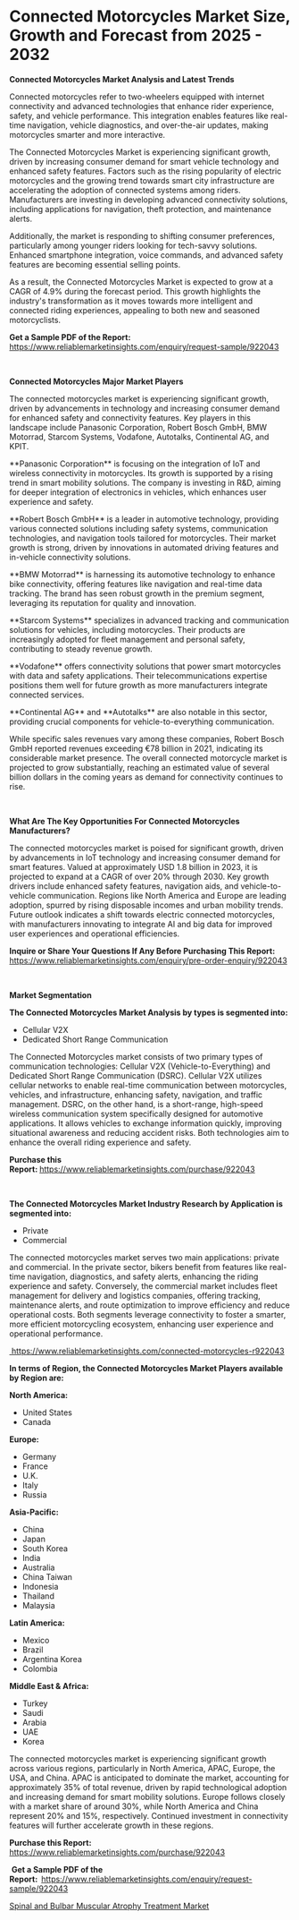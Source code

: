 <p><h1>Connected Motorcycles Market Size, Growth and Forecast from 2025 - 2032</h1></p><p><strong>Connected Motorcycles Market Analysis and Latest Trends</strong></p>
<p><p>Connected motorcycles refer to two-wheelers equipped with internet connectivity and advanced technologies that enhance rider experience, safety, and vehicle performance. This integration enables features like real-time navigation, vehicle diagnostics, and over-the-air updates, making motorcycles smarter and more interactive.</p><p>The Connected Motorcycles Market is experiencing significant growth, driven by increasing consumer demand for smart vehicle technology and enhanced safety features. Factors such as the rising popularity of electric motorcycles and the growing trend towards smart city infrastructure are accelerating the adoption of connected systems among riders. Manufacturers are investing in developing advanced connectivity solutions, including applications for navigation, theft protection, and maintenance alerts.</p><p>Additionally, the market is responding to shifting consumer preferences, particularly among younger riders looking for tech-savvy solutions. Enhanced smartphone integration, voice commands, and advanced safety features are becoming essential selling points. </p><p>As a result, the Connected Motorcycles Market is expected to grow at a CAGR of 4.9% during the forecast period. This growth highlights the industry's transformation as it moves towards more intelligent and connected riding experiences, appealing to both new and seasoned motorcyclists.</p></p>
<p><strong>Get a Sample PDF of the Report:&nbsp;</strong> <a href="https://www.reliablemarketinsights.com/enquiry/request-sample/922043?utm_campaign=2013&utm_medium=2&utm_source=Github&utm_content=ia&utm_term=07032025&utm_id=connected-motorcycles">https://www.reliablemarketinsights.com/enquiry/request-sample/922043</a></p>
<p>&nbsp;</p>
<p><strong>Connected Motorcycles Major Market Players</strong></p>
<p><p>The connected motorcycles market is experiencing significant growth, driven by advancements in technology and increasing consumer demand for enhanced safety and connectivity features. Key players in this landscape include Panasonic Corporation, Robert Bosch GmbH, BMW Motorrad, Starcom Systems, Vodafone, Autotalks, Continental AG, and KPIT.</p><p>**Panasonic Corporation** is focusing on the integration of IoT and wireless connectivity in motorcycles. Its growth is supported by a rising trend in smart mobility solutions. The company is investing in R&D, aiming for deeper integration of electronics in vehicles, which enhances user experience and safety.</p><p>**Robert Bosch GmbH** is a leader in automotive technology, providing various connected solutions including safety systems, communication technologies, and navigation tools tailored for motorcycles. Their market growth is strong, driven by innovations in automated driving features and in-vehicle connectivity solutions.</p><p>**BMW Motorrad** is harnessing its automotive technology to enhance bike connectivity, offering features like navigation and real-time data tracking. The brand has seen robust growth in the premium segment, leveraging its reputation for quality and innovation.</p><p>**Starcom Systems** specializes in advanced tracking and communication solutions for vehicles, including motorcycles. Their products are increasingly adopted for fleet management and personal safety, contributing to steady revenue growth.</p><p>**Vodafone** offers connectivity solutions that power smart motorcycles with data and safety applications. Their telecommunications expertise positions them well for future growth as more manufacturers integrate connected services.</p><p>**Continental AG** and **Autotalks** are also notable in this sector, providing crucial components for vehicle-to-everything communication.</p><p>While specific sales revenues vary among these companies, Robert Bosch GmbH reported revenues exceeding €78 billion in 2021, indicating its considerable market presence. The overall connected motorcycle market is projected to grow substantially, reaching an estimated value of several billion dollars in the coming years as demand for connectivity continues to rise.</p></p>
<p>&nbsp;</p>
<p><strong>What Are The Key Opportunities For Connected Motorcycles Manufacturers?</strong></p>
<p><p>The connected motorcycles market is poised for significant growth, driven by advancements in IoT technology and increasing consumer demand for smart features. Valued at approximately USD 1.8 billion in 2023, it is projected to expand at a CAGR of over 20% through 2030. Key growth drivers include enhanced safety features, navigation aids, and vehicle-to-vehicle communication. Regions like North America and Europe are leading adoption, spurred by rising disposable incomes and urban mobility trends. Future outlook indicates a shift towards electric connected motorcycles, with manufacturers innovating to integrate AI and big data for improved user experiences and operational efficiencies.</p></p>
<p><strong>Inquire or Share Your Questions If Any Before Purchasing This Report:</strong> <a href="https://www.reliablemarketinsights.com/enquiry/pre-order-enquiry/922043?utm_campaign=2013&utm_medium=2&utm_source=Github&utm_content=ia&utm_term=07032025&utm_id=connected-motorcycles">https://www.reliablemarketinsights.com/enquiry/pre-order-enquiry/922043</a></p>
<p>&nbsp;</p>
<p><strong>Market Segmentation</strong></p>
<p><strong>The Connected Motorcycles Market Analysis by types is segmented into:</strong></p>
<p><ul><li>Cellular V2X</li><li>Dedicated Short Range Communication</li></ul></p>
<p><p>The Connected Motorcycles market consists of two primary types of communication technologies: Cellular V2X (Vehicle-to-Everything) and Dedicated Short Range Communication (DSRC). Cellular V2X utilizes cellular networks to enable real-time communication between motorcycles, vehicles, and infrastructure, enhancing safety, navigation, and traffic management. DSRC, on the other hand, is a short-range, high-speed wireless communication system specifically designed for automotive applications. It allows vehicles to exchange information quickly, improving situational awareness and reducing accident risks. Both technologies aim to enhance the overall riding experience and safety.</p></p>
<p><strong>Purchase this Report:&nbsp;</strong><a href="https://www.reliablemarketinsights.com/purchase/922043?utm_campaign=2013&utm_medium=2&utm_source=Github&utm_content=ia&utm_term=07032025&utm_id=connected-motorcycles">https://www.reliablemarketinsights.com/purchase/922043</a></p>
<p>&nbsp;</p>
<p><strong>The Connected Motorcycles Market Industry Research by Application is segmented into:</strong></p>
<p><ul><li>Private</li><li>Commercial</li></ul></p>
<p><p>The connected motorcycles market serves two main applications: private and commercial. In the private sector, bikers benefit from features like real-time navigation, diagnostics, and safety alerts, enhancing the riding experience and safety. Conversely, the commercial market includes fleet management for delivery and logistics companies, offering tracking, maintenance alerts, and route optimization to improve efficiency and reduce operational costs. Both segments leverage connectivity to foster a smarter, more efficient motorcycling ecosystem, enhancing user experience and operational performance.</p></p>
<p><a href="https://www.reliablemarketinsights.com/connected-motorcycles-r922043?utm_campaign=2013&utm_medium=2&utm_source=Github&utm_content=ia&utm_term=07032025&utm_id=connected-motorcycles">&nbsp;https://www.reliablemarketinsights.com/connected-motorcycles-r922043</a></p>
<p><strong>In terms of Region, the Connected Motorcycles Market Players available by Region are:</strong></p>
<p>
    <p> <strong> North America: </strong>
        <ul>
            <li>United States</li>
            <li>Canada</li>
        </ul>
        </p> 
    <p> <strong> Europe: </strong>
        <ul>
            <li>Germany</li>
            <li>France</li>
            <li>U.K.</li>
            <li>Italy</li>
            <li>Russia</li>
        </ul>
        </p> 
    <p> <strong> Asia-Pacific: </strong>
        <ul>
            <li>China</li>
            <li>Japan</li>
            <li>South Korea</li>
            <li>India</li>
            <li>Australia</li>
            <li>China Taiwan</li>
            <li>Indonesia</li>
            <li>Thailand</li>
            <li>Malaysia</li>
        </ul>
        </p> 
    <p> <strong> Latin America: </strong>
        <ul>
            <li>Mexico</li>
            <li>Brazil</li>
            <li>Argentina Korea</li>
            <li>Colombia</li>
        </ul>
        </p> 
    <p> <strong> Middle East & Africa: </strong>
        <ul>
            <li>Turkey</li>
            <li>Saudi</li>
            <li>Arabia</li>
            <li>UAE</li>
            <li>Korea</li>
        </ul>
    </p>
    </p>
<p><p>The connected motorcycles market is experiencing significant growth across various regions, particularly in North America, APAC, Europe, the USA, and China. APAC is anticipated to dominate the market, accounting for approximately 35% of total revenue, driven by rapid technological adoption and increasing demand for smart mobility solutions. Europe follows closely with a market share of around 30%, while North America and China represent 20% and 15%, respectively. Continued investment in connectivity features will further accelerate growth in these regions.</p></p>
<p><strong>Purchase this Report: </strong><a href="https://www.reliablemarketinsights.com/purchase/922043?utm_campaign=2013&utm_medium=2&utm_source=Github&utm_content=ia&utm_term=07032025&utm_id=connected-motorcycles">https://www.reliablemarketinsights.com/purchase/922043</a></p>
<p>&nbsp;<strong>Get a Sample PDF of the Report:&nbsp;&nbsp;</strong><a href="https://www.reliablemarketinsights.com/enquiry/request-sample/922043?utm_campaign=2013&utm_medium=2&utm_source=Github&utm_content=ia&utm_term=07032025&utm_id=connected-motorcycles">https://www.reliablemarketinsights.com/enquiry/request-sample/922043</a></p>
<p><strong></strong></p>
<p><p><a href="https://github.com/MarciaRunte/Market-Research-Report-List-1/blob/main/spinal-and-bulbar-muscular-atrophy-treatment-market.md?utm_campaign=2013&utm_medium=2&utm_source=Github&utm_content=ia&utm_term=07032025&utm_id=connected-motorcycles">Spinal and Bulbar Muscular Atrophy Treatment Market</a></p></p>